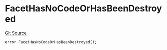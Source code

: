 # FacetHasNoCodeOrHasBeenDestroyed
[Git Source](https://github.com/thrackle-io/tron/blob/f0b9409d0746d035136fce54b3907220cf162a23/src/client/token/handler/diamond/HandlerDiamond.sol)


```solidity
error FacetHasNoCodeOrHasBeenDestroyed();
```

